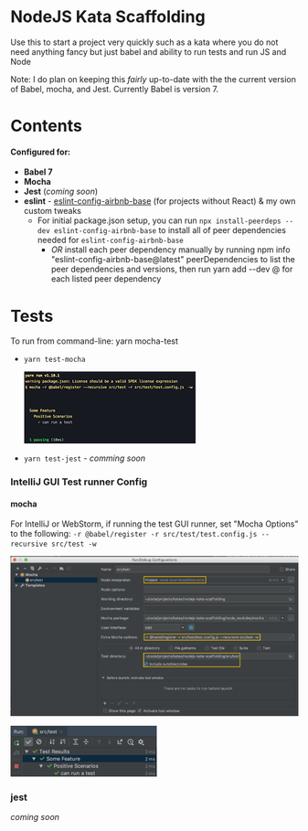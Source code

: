 
# NodeJS Kata Scaffolding
Use this to start a project very quickly such as a kata where you do not
need anything fancy but just babel and ability to run tests and run JS and Node

Note: I do plan on keeping this _fairly_ up-to-date with the the current version of Babel, mocha, and Jest.  Currently Babel is version 7.

# Contents
#### Configured for:
 - **Babel 7**
 - **Mocha**
 - **Jest** (_coming soon_)
 - **eslint** - [eslint-config-airbnb-base](https://github.com/airbnb/javascript/tree/master/packages/eslint-config-airbnb-base) (for projects without React) & my own custom tweaks
   - For initial package.json setup, you can run `npx install-peerdeps --dev eslint-config-airbnb-base` to install all of peer dependencies needed for `eslint-config-airbnb-base`
     - *OR* install each peer dependency manually by running npm info "eslint-config-airbnb-base@latest" peerDependencies to list the peer dependencies and versions, then run yarn add --dev <dependency>@<version> for each listed peer dependency

# Tests

To run from command-line: yarn mocha-test
- `yarn test-mocha`

    ![example of running tests with mocha](https://github.com/dschinkel/nodejs-kata-scaffolding/raw/master/images/console-run-tests.png)

- `yarn test-jest` - _comming soon_

### IntelliJ GUI Test runner Config

#### mocha
For IntelliJ or WebStorm, if running the test GUI runner, set "Mocha Options" to the following: `-r @babel/register -r src/test/test.config.js --recursive src/test -w`

![example of running tests with mocha](https://github.com/dschinkel/nodejs-kata-scaffolding/raw/master/images/intellij-mocha-test-configuration.png)

![example of running tests with mocha](https://github.com/dschinkel/nodejs-kata-scaffolding/raw/master/images/intellij-mocha-test-gui-run.png)

### jest
_coming soon_
